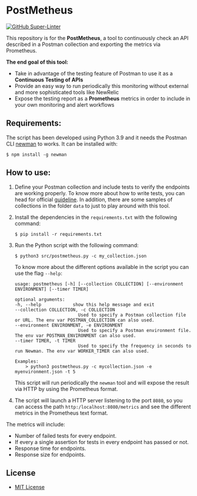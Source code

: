 # PostMetheus

[![GitHub Super-Linter](https://github.com/efernandezleon/postmetheus/workflows/Super-Linter/badge.svg)](https://github.com/marketplace/actions/super-linter)

This repository is for the **PostMetheus**, a tool to continuously check an API described in a Postman collection and exporting the metrics via Prometheus.

**The end goal of this tool:**

- Take in advantage of the testing feature of Postman to use it as a **Continuous Testing of APIs**
- Provide an easy way to run periodically this monitoring without external and more sophisticated tools like NewRelic
- Expose the testing report as a **Prometheus** metrics in order to include in your own monitoring and alert workflows 

## Requirements:

The script has been developed using Python 3.9 and it needs the Postman CLI [newman](https://github.com/postmanlabs/newman) to works. It can be installed with:

```
$ npm install -g newman
```

## How to use:

1. Define your Postman collection and include tests to verify the endpoints are working properly. To know more about how to write tests, you can head for official [guideline](https://learning.postman.com/docs/writing-scripts/test-scripts/). In addition, there are some samples of collections in the folder `data` to just to play around with this tool.

2. Install the dependencies in the `requirements.txt` with the following command:

    ```
    $ pip install -r requirements.txt
    ```

3. Run the Python script with the following command:

    ```
    $ python3 src/postmetheus.py -c my_collection.json
    ```

    To know more about the different options available in the script you can use the flag `--help`:

    ```
    usage: postmetheus [-h] [--collection COLLECTION] [--environment ENVIRONMENT] [--timer TIMER]

    optional arguments:
    -h, --help            show this help message and exit
    --collection COLLECTION, -c COLLECTION
                            Used to specify a Postman collection file or URL. The env var POSTMAN_COLLECTION can also used.
    --environment ENVIRONMENT, -e ENVIRONMENT
                            Used to specify a Postman environment file. The env var POSTMAN_ENVIRONMENT can also used.
    --timer TIMER, -t TIMER
                            Used to specify the frequency in seconds to run Newman. The env var WORKER_TIMER can also used.

    Examples:
        > python3 postmetheus.py -c mycollection.json -e myenvironment.json -t 5
    ```

    This script will run periodically the `newman` tool and will expose the result via HTTP by using the Prometheus format.

4. The script will launch a HTTP server listening to the port `8080`, so you can access the path `http:/localhost:8080/metrics` and see the different metrics in the Prometheus text format.

The metrics will include:

- Number of failed tests for every endpoint.
- If every a single assertion for tests in every endpoint has passed or not.
- Response time for endpoints.
- Response size for endpoints.

## License

- [MIT License](https://github.com/efernandezleon/postmetheus/blob/main/LICENSE)
